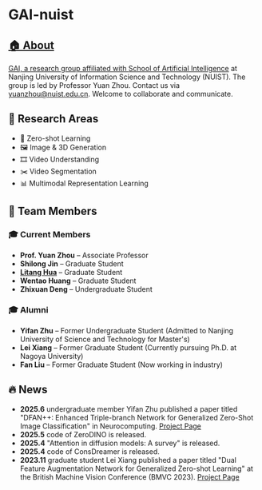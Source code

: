 
# GAI-nuist <a href="" target='_blank'>
## 🏠 About
GAI, a research group affiliated with [School of Artificial Intelligence](https://rgzn.nuist.edu.cn/) at Nanjing University of Information Science and Technology (NUIST). The group is led by Professor Yuan Zhou. Contact us via yuanzhou@nuist.edu.cn. Welcome to collaborate and communicate.
## 🔬 Research Areas
- 🧠 Zero-shot Learning
- 🖼️ Image & 3D Generation
- 🎞️ Video Understanding
- ✂️ Video Segmentation
- 📊 Multimodal Representation Learning
## 👥 Team Members
### 🎓 Current Members
- **Prof. Yuan Zhou** – Associate Professor
- **Shilong Jin** – Graduate Student
- **[Litang Hua](https://github.com/robin-hlt)** – Graduate Student  
- **Wentao Huang** – Graduate Student  
- **Zhixuan Deng** – Undergraduate Student
### 🎓 Alumni
- **Yifan Zhu** – Former Undergraduate Student (Admitted to Nanjing University of Science and Technology for Master's)  
- **Lei Xiang** – Former Graduate Student (Currently pursuing Ph.D. at Nagoya University)  
- **Fan Liu** – Former Graduate Student (Now working in industry)
## 🔥 News
- **2025.6** undergraduate member Yifan Zhu published a paper titled "DFAN++: Enhanced Triple-branch Network for Generalized Zero-Shot Image Classification" in Neurocomputing. [Project Page](https://github.com/GAInuist/DFANpp)
- **2025.5** code of ZeroDINO is released.
- **2025.4** "Attention in diffusion models: A survey" is released.
- **2025.4** code of ConsDreamer is released.
- **2023.11** graduate student Lei Xiang published a paper titled "Dual Feature Augmentation Network for Generalized Zero-shot Learning" at the British Machine Vision Conference (BMVC 2023). [Project Page](https://github.com/GAInuist/DFAN)

